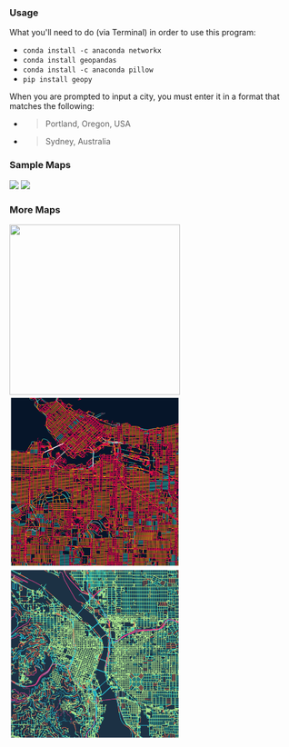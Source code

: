 ### Usage

What you'll need to do (via Terminal) in order to use this program:
* `conda install -c anaconda networkx`
* `conda install geopandas`
* `conda install -c anaconda pillow`
* `pip install geopy`

When you are prompted to input a city, you must enter it in a format
that matches the following:
- > Portland, Oregon, USA
- > Sydney, Australia

### Sample Maps

<img src="city_maps/new_york_comparison.png" width="600"/>

<img src="city_maps/boston_comparison.png" width="600"/>

### More Maps

<img src="city_maps/Prague.png" width="300" height="300"/><img src="city_maps/Vancouver.png" width="300" height="300"/><img src="city_maps/Portland_A.png" width="300" height="300"/>